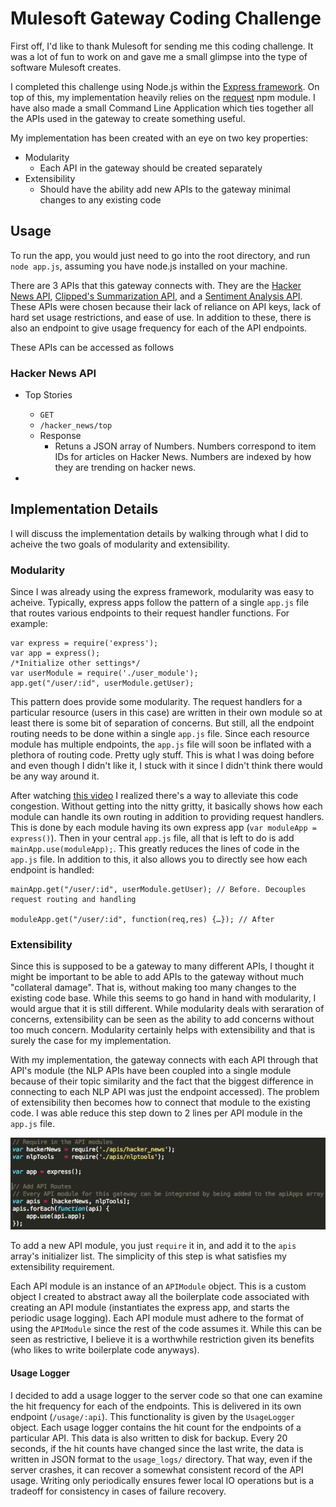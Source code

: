 # Mulesoft Gateway Coding Challenge
First off, I'd like to thank Mulesoft for sending me this coding challenge. It was a lot of fun to work on and gave me a small glimpse into the type of software Mulesoft creates.

I completed this challenge using Node.js within the [Express framework](http://expressjs.com/). On top of this, my implementation heavily relies on the [request](https://www.npmjs.com/package/request) npm module. I have also made a small Command Line Application which ties together all the APIs used in the gateway to create something useful.

My implementation has been created with an eye on two key properties:

- Modularity
	- Each API in the gateway should be created separately
- Extensibility
	- Should have the ability add new APIs to the gateway minimal changes to any existing code
	
## Usage

To run the app, you would just need to go into the root directory, and run `node app.js`, assuming you have node.js installed on your machine.

There are 3 APIs that this gateway connects with. They are the [Hacker News API](https://github.com/HackerNews/API), [Clipped's Summarization API](http://www.clipped.me/api.html), and a [Sentiment Analysis API](http://sentiment.vivekn.com/docs/api/). These APIs were chosen because their lack of reliance on API keys, lack of hard set usage restrictions, and ease of use. In addition to these, there is also an endpoint to give usage frequency for each of the API endpoints.

These APIs can be accessed as follows

### Hacker News API

- Top Stories
	- `GET`
	- `/hacker_news/top`
	- Response
		- Retuns a JSON array of Numbers. Numbers correspond to item IDs for articles on Hacker News. Numbers are indexed by how they are trending on hacker news.

- 
	
## Implementation Details
I will discuss the implementation details by walking through what I did to acheive the two goals of modularity and extensibility.

### Modularity
Since I was already using the express framework, modularity was easy to acheive. Typically, express apps follow the pattern of a single `app.js` file that routes various endpoints to their request handler functions. For example:

    var express = require('express');
    var app = express();
    /*Initialize other settings*/
    var userModule = require('./user_module');
    app.get("/user/:id", userModule.getUser);

This pattern does provide some modularity. The request handlers for a particular resource (users in this case) are written in their own module so at least there is some bit of separation of concerns. But still, all the endpoint routing needs to be done within a single `app.js` file.  Since each resource module has multiple endpoints, the `app.js` file will soon be inflated with a plethora of routing code. Pretty ugly stuff. This is what I was doing before and even though I didn't like it, I stuck with it since I didn't think there would be any way around it.

After watching [this video](http://vimeo.com/56166857) I realized there's a way to alleviate this code congestion. Without getting into the nitty gritty, it basically shows how each module can handle its own routing in addition to providing request handlers. This is done by each module having its own express app (`var moduleApp = express()`). Then in your central `app.js` file, all that is left to do is add `mainApp.use(moduleApp);`. This greatly reduces the lines of code in the `app.js` file. In addition to this, it also allows you to directly see how each endpoint is handled:

    mainApp.get("/user/:id", userModule.getUser); // Before. Decouples request routing and handling
    
    moduleApp.get("/user/:id", function(req,res) {…}); // After

### Extensibility
Since this is supposed to be a gateway to many different APIs, I thought it might be important to be able to add APIs to the gateway without much "collateral damage". That is, without making too many changes to the existing code base. While this seems to go hand in hand with modularity, I would argue that it is still different. While modularity deals with seraration of concerns, extensibility can be seen as the ability to add concerns without too much concern. Modularity certainly helps with extensibility and that is surely the case for my implementation.

With my implementation, the gateway connects with each API through that API's module (the NLP APIs have been coupled into a single module because of their topic similarity and the fact that the biggest difference in connecting to each NLP API was just the endpoint accessed). The problem of extensibility then becomes how to connect that module to the existing code. I was able reduce this step down to 2 lines per API module in the `app.js` file.

<img src="api_extensibility.png">

To add a new API module, you just `require` it in, and add it to the  `apis` array's initializer list. The simplicity of this step is what satisfies my extensibility requirement.

Each API module is an instance of an `APIModule` object. This is a custom object I created to abstract away all the boilerplate code associated with creating an API module (instantiates the express app, and starts the periodic usage logging). Each API module must adhere to the format of using the `APIModule` since the rest of the code assumes it. While this can be seen as restrictive, I believe it is a worthwhile restriction given its benefits (who likes to write boilerplate code anyways).

#### Usage Logger
I decided to add a usage logger to the server code so that one can examine the hit frequency for each of the endpoints. This is delivered in its own endpoint (`/usage/:api`). This functionality is given by the `UsageLogger` object. Each usage logger contains the hit count for the endpoints of a particular API. This data is also written to disk for backup. Every 20 seconds, if the hit counts have changed since the last write, the data is written in JSON format to the `usage_logs/` directory. That way, even if the server crashes, it can recover a somewhat consistent record of the API usage. Writing only periodically ensures fewer local IO operations but is a tradeoff for consistency in cases of failure recovery.
